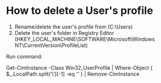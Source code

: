 # How to delete a User's profile

1. Rename/delete the user's profile from (C:\Users)
2. Delete the user's folder in Registry Editor (HKEY_LOCAL_MACHINE\SOFTWARE\Microsoft\Windows NT\CurrentVersion\ProfileList)

Run command:

Get-CimInstance -Class Win32_UserProfile | Where-Object { $_.LocalPath.split(‘\’)[-1] -eq '<userprofile>' } | Remove-CimInstance

